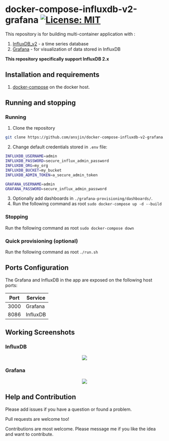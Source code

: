 # docker-compose-influxdb-v2-grafana [![License: MIT](https://img.shields.io/badge/License-MIT-green.svg)](https://github.com/ansjin/docker-compose-influxdb-v2-grafana/blob/main/LICENSE)

This repository is for building multi-container application with : 
1. [InfluxDB_v2](https://www.influxdata.com/blog/influxdb-2-0-open-source-is-generally-available/) - a time series database
2. [Grafana](https://grafana.com/grafana/) - for visualization of data stored in InfluxDB


**This repository specifically support InfluxDB 2.x**

## Installation and requirements
1. [docker-compose](https://docs.docker.com/compose/install/) on the docker host.

## Running and stopping

### Running
1. Clone the repository
```bash
git clone https://github.com/ansjin/docker-compose-influxdb-v2-grafana.git
```
2. Change default credentials stored in `.env` file: 
```bash
INFLUXDB_USERNAME=admin
INFLUXDB_PASSWORD=secure_influx_admin_password
INFLUXDB_ORG=my_org
INFLUXDB_BUCKET=my_bucket
INFLUXDB_ADMIN_TOKEN=a_secure_admin_token

GRAFANA_USERNAME=admin
GRAFANA_PASSWORD=secure_influx_admin_password
```

3. Optionally add dashboards in `./grafana-provisioning/dashboards/`.
4. Run the following command as root
```sudo docker-compose up -d --build```

### Stopping 
Run the following command as root
```sudo docker-compose down```

### Quick provisioning (optional)
Run the following command as root
```./run.sh```

## Ports Configuration

The Grafana and InfluxDB in the app are exposed on the following host ports:

| Port | Service |
| - | - |
| 3000 | Grafana |
| 8086 | InfluxDB |

## Working Screenshots
### InfluxDB
<p align="center">
<img src="./docs/influxdb.png"></img>
</p>

### Grafana
<p align="center">
<img src="./docs/grafana.png"></img>
</p>

## Help and Contribution

Please add issues if you have a question or found a problem. 

Pull requests are welcome too!

Contributions are most welcome. Please message me if you like the idea and want to contribute. 
